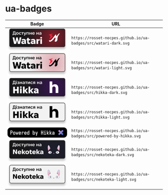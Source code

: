 # ua-badges

| Badge | URL |
| ----- | --- |
| ![Watari-Dark](src/watari-dark.svg) | `https://rosset-nocpes.github.io/ua-badges/src/watari-dark.svg` |
| ![Watari-Light](src/watari-light.svg) | `https://rosset-nocpes.github.io/ua-badges/src/watari-light.svg` |
| ![Hikka-Dark](src/hikka-dark.svg) | `https://rosset-nocpes.github.io/ua-badges/src/hikka-dark.svg` |
| ![Hikka-Light](src/hikka-light.svg) | `https://rosset-nocpes.github.io/ua-badges/src/hikka-light.svg` |
| ![Powered-by-Hikka](src/powered-by-hikka.svg) | `https://rosset-nocpes.github.io/ua-badges/src/powered-by-hikka.svg`
| ![Nekoteka-Dark](src/nekoteka-dark.svg) | `https://rosset-nocpes.github.io/ua-badges/src/nekoteka-dark.svg` |
| ![Nekoteka-Light](src/nekoteka-light.svg) | `https://rosset-nocpes.github.io/ua-badges/src/nekoteka-light.svg` |
